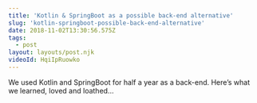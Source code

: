 ```yaml
---
title: 'Kotlin & SpringBoot as a possible back-end alternative'
slug: 'kotlin-springboot-possible-back-end-alternative'
date: 2018-11-02T13:30:56.575Z
tags:
  - post
layout: layouts/post.njk
videoId: HqiIpRuowko
---
```


We used Kotlin and SpringBoot for half a year as a back-end. Here’s what we learned, loved and loathed...
